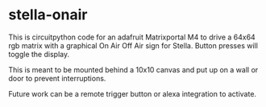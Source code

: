 # stella-onair

This is circuitpython code for an adafruit Matrixportal M4 to drive a 64x64 rgb matrix with a graphical On Air Off Air sign for Stella. Button presses will toggle the display.

This is meant to be mounted behind a 10x10 canvas and put up on a wall or door to prevent interruptions.

Future work can be a remote trigger button or alexa integration to activate.
